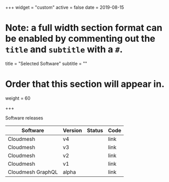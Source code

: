 +++
widget = "custom"
active = false
date = 2019-08-15

# Note: a full width section format can be enabled by commenting out the `title` and `subtitle` with a `#`.
title = "Selected Software"
subtitle = ""

# Order that this section will appear in.
weight = 60

+++

Software releases

Software                              | Version | Status     | Code
--------------------- |------ | -------- | -------
Cloudmesh                         |  v4           |              |  link
Cloudmesh                         |  v3           |              |  link
Cloudmesh                         |  v2           |              |  link
Cloudmesh                         | v1            |              |  link
Cloudmesh  GraphQL         | alpha        |             |  link
